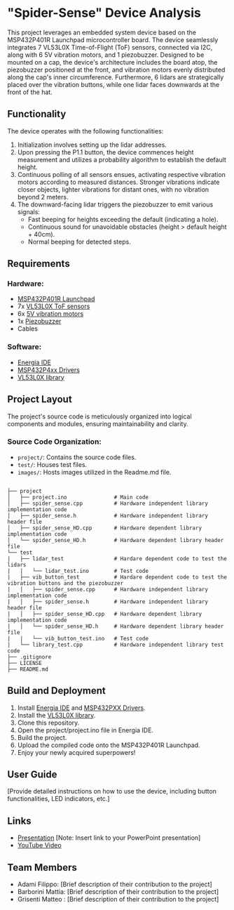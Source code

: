 # "Spider-Sense" Device Analysis

This project leverages an embedded system device based on the MSP432P401R Launchpad microcontroller board. The device seamlessly integrates 7 VL53L0X Time-of-Flight (ToF) sensors, connected via I2C, along with 6 5V vibration motors, and 1 piezobuzzer. Designed to be mounted on a cap, the device's architecture includes the board atop, the piezobuzzer positioned at the front, and vibration motors evenly distributed along the cap's inner circumference. Furthermore, 6 lidars are strategically placed over the vibration buttons, while one lidar faces downwards at the front of the hat.

## Functionality
The device operates with the following functionalities:
1. Initialization involves setting up the lidar addresses.
2. Upon pressing the P1.1 button, the device commences height measurement and utilizes a probability algorithm to establish the default height.
3. Continuous polling of all sensors ensues, activating respective vibration motors according to measured distances. Stronger vibrations indicate closer objects, lighter vibrations for distant ones, with no vibration beyond 2 meters.
4. The downward-facing lidar triggers the piezobuzzer to emit various signals:
   - Fast beeping for heights exceeding the default (indicating a hole).
   - Continuous sound for unavoidable obstacles (height > default height + 40cm).
   - Normal beeping for detected steps.

## Requirements
### Hardware:
- [MSP432P401R Launchpad](https://www.ti.com/tool/MSP-EXP430FR5994)
- 7x [VL53L0X ToF sensors](https://it.aliexpress.com/item/1005002977961401.html?aff_platform=true&aff_short_key=UneMJZVf&isdl=y&src=bing&pdp_npi=3%40dis%21EUR%212.83%212.30%21%21%211.20%21%21%40%2112000023039141307%21ppc%21%21&albch=shopping&acnt=135095331&isdl=y&albcp=554517167&albag=1309519445239021&slnk=&trgt=pla-4585444532009022&plac=&crea=81845017493928&netw=o&device=c&mtctp=e&utm_source=Bing&utm_medium=shopping&utm_campaign=PA_Bing_IT_PC_customlabel1-20230705&utm_content=customlable1%3D7&utm_term=VL53L0X%20200C%20ToF%20sensors&msclkid=d75801e7b007191e7c956431a3822d9a)
- 6x [5V vibration motors](https://it.aliexpress.com/item/1005005302873260.html?srcSns=sns_Telegram&spreadType=socialShare&bizType=ProductDetail&social_params=60508653939&aff_fcid=ab52eddc0b544a099dea4a1025276cf8-1708528789217-04264-_Evotpdf&tt=MG&aff_fsk=_Evotpdf&aff_platform=default&sk=_Evotpdf&aff_trace_key=ab52eddc0b544a099dea4a1025276cf8-1708528789217-04264-_Evotpdf&shareId=60508653939&businessType=ProductDetail&platform=AE&terminal_id=7b39ca732c4d42a099da9f4804047853&afSmartRedirect=y)
- 1x [Piezobuzzer](https://it.aliexpress.com/item/1005004617365080.html?spm=a2g0o.productlist.main.5.7bfe7605746tWf&algo_pvid=fe297b93-7460-4b17-8e76-85f807f6617c&aem_p4p_detail=202402210720492674003603170060001493032&algo_exp_id=fe297b93-7460-4b17-8e76-85f807f6617c-2&pdp_npi=4%40dis%21EUR%210.54%210.48%21%21%210.57%210.51%21%40211b813c17085288493717219e3cfa%2112000029847955671%21sea%21IT%214607803653%21&curPageLogUid=Bw13ykn6abOA&utparam-url=scene%3Asearch%7Cquery_from%3A&search_p4p_id=202402210720492674003603170060001493032_3)
- Cables

### Software:
- [Energia IDE](https://energia.nu/download/)
- [MSP432P4xx Drivers](https://software-dl.ti.com/msp430/msp430_public_sw/mcu/msp430/MSP-EXP432P401R/latest/index_FDS.html)
- [VL53L0X library](https://github.com/pololu/vl53l0x-arduino/blob/master/VL53L0X.h)

## Project Layout
The project's source code is meticulously organized into logical components and modules, ensuring maintainability and clarity.

### Source Code Organization:
- `project/`: Contains the source code files.
- `test/`: Houses test files.
- `images/`: Hosts images utilized in the Readme.md file.

```

├── project
│   ├── project.ino               # Main code
│   ├── spider_sense.cpp          # Hardware independent library implementation code
│   ├── spider_sense.h            # Hardware independent library header file
│   ├── spider_sense_HD.cpp       # Hardware dependent library implementation code
│   └── spider_sense_HD.h         # Hardware dependent library header file
└── test
|   ├── lidar_test                # Hardare dependent code to test the lidars
|   |   └── lidar_test.ino        # Test code
|   ├── vib_button_test           # Hardare dependent code to test the vibration buttons and the piezobuzzer
|   │   ├── spider_sense.cpp      # Hardware independent library implementation code
|   │   ├── spider_sense.h        # Hardware independent library header file
|   │   ├── spider_sense_HD.cpp   # Hardware dependent library implementation code
|   │   └── spider_sense_HD.h     # Hardware dependent library header file
|   |   └── vib_button_test.ino   # Test code
|   └── library_test.cpp          # Hardware independent library test code
├── .gitignore
├── LICENSE
├── README.md

```

## Build and Deployment
1. Install [Energia IDE](https://energia.nu/download/) and [MSP432PXX Drivers](https://software-dl.ti.com/msp430/msp430_public_sw/mcu/msp430/MSP-EXP432P401R/latest/index_FDS.html).
2. Install the [VL53L0X library](https://github.com/pololu/vl53l0x-arduino/blob/master/VL53L0X.h).
3. Clone this repository.
4. Open the project/project.ino file in Energia IDE.
5. Build the project.
6. Upload the compiled code onto the MSP432P401R Launchpad.
7. Enjoy your newly acquired superpowers!

## User Guide
[Provide detailed instructions on how to use the device, including button functionalities, LED indicators, etc.]

## Links
- [Presentation](link-to-presentation) [Note: Insert link to your PowerPoint presentation]
- [YouTube Video](https://youtu.be/8-n8-ijeDpo?feature=shared)


## Team Members
- Adami Filippo: [Brief description of their contribution to the project]
- Barborini Mattia: [Brief description of their contribution to the project]
- Grisenti Matteo : [Brief description of their contribution to the project]


